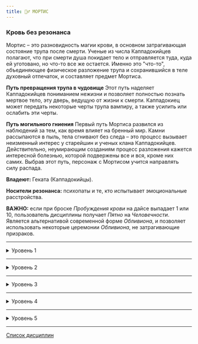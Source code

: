 ```yaml
---
title: 🧟‍♂️ МОРТИС
---
```

### Кровь без резонанса

Мортис – это разновидность магии крови, в основном затрагивающая состояние трупа после смерти. Ученые из числа Каппадокийцев полагают, что при смерти душа покидает тело и отправляется туда, куда ей уготовано, но что-то все же остается. Именно это "что-то", объединяющее физическое разложение трупа и сохранившийся в теле духовный отпечаток, и составляет предмет Мортиса.

**Путь превращения трупа в чудовище**
Этот путь наделяет Каппадокийцев пониманием нежизни и позволяет полностью познать мертвое тело, эту дверь, ведущую от жизни к смерти. Каппадокиец может передать некоторые черты трупа вампиру, а также усилить или ослабить эти черты.

**Путь могильного гниения**
Первый путь Мортиса развился из наблюдений за тем, как время влияет на бренный мир. Камни рассыпаются в пыль, тела сгнивают без следа – это процесс вызывает неизменный интерес у старейшин и ученых клана Каппадокийцев. Действительно, неумирающим созданиям процесс разложения кажется интересной болезнью, которой подвержены все и вся, кроме них самих. Выбрав этот путь, персонаж с Мортисом учится направлять силу распада.  

**Владеют:** Геката (Каппадокийцы).

**Носители резонанса:** психопаты и те, кто испытывает эмоциональные расстройства.

**ВАЖНО:** если при броске *Пробуждения крови* на дайсе выпадает 1 или 10, пользователь дисциплины получает *Пятно* на *Человечности*.
Является альтернативой современной форме *Обливиона*, и позволяет использовать некоторые церемонии *Обливиона*, не затрагивающие призраков.

___

<details>
<summary>Уровень 1</summary>

### ● 🧟‍♂️ Маска смерти

- **Стоимость**: —
- **Дайспул**: *Выносливость* + *Мортис* против *Выносливость* (+ *Стойкость*, если жертва владеет)
- **Система**: Те, на кого была наложена Маска смерти, теряют по два пункта *Ловкости* и *Самообладания* (минимальное значение равно 1) на все время действия этой силы, а также получают два дополнительных кубика в запас бросков на *Запугивание*. Если же персонаж сохраняет абсолютную неподвижность, наблюдатели могут отличить его от обычного трупа только в том случае, если получат 5 успехов при броске на *Смекалку* + *Медицину*. 
Если персонаж хочет наложить Маску смерти на другого вампира, ему нужно коснуться жертвы и выполнить бросок дайспула.
- **Длительность**: 1 сутки

___

### ● 🧟‍♂️ Прах к праху 🍷

- **Стоимость**: 1 пробуждение крови
- **Дайспул**: *Выносливость* + *Обливион* против *Выносливость* + *Медицина*/*Стойкость*
- **Система**: Способность позволяет вампиру уничтожить свежее или старое тело, введя часть своей крови в труп. Сила не воздействует на вампиров, однако действует на оживлённых мертвецов. Выполнив *пробуждение* и окропив труп своей кровью, вампир разрушает неподвижный труп за **3 хода** без проверки. Если речь идёт о "зомби", необходимо выполнить проверку дайспула. При успехе труп рассыпается за **5 ходов – N сдвигов** (минимум = 1 ход), разрушающиеся трупы оказываются *физически ослаблены*. При критическом успехе тело рассыпается мгновенно. При полном провале тело начинает гнить, однако не разрушается и оказывается иммунным к этой силе со стороны любого заклинателя.
- **Длительность**: переменная
</details>

___

<details>
<summary>Уровень 2</summary>

### ●● 🧟‍♂️ Rigor Mortis 🍷

- **Стоимость**: 1 пробуждение крови
- **Дайспул**: *Манипулирование* + *Мортис*
- **Система**: Каждый успех обездвиживает жертву на один ход. В случае неудачного броска игрок просто теряет единицу **Силы воли**, в случае провала жертва на следующие 24 часа получает иммунитет ко всем силам Могильного гниения, применяемым данным персонажем. Чтобы Трупное окоченение возымело действие, жертва должна находиться в поле зрения персонажа и не далее чем в 25 ярдах (примерно 23 м) от него. Результаты такого оцепенения во всем сходны с последствиями протыкания колом. Выполнив бросок на **Силу воли (3)**, жертва в свой ход может разрушить оцепенение. В случае неудачи она получает один уровень поверхностных повреждений и еще один ход бесцельно проводит в состоянии окоченения.
- **Длительность**: пока не прервётся

___

### ●● 🧟‍♂️ Могильный холод 🍷

- **Стоимость**: 1 пробуждение крови
- **Дайспул**: —
- **Система**: Персонаж не получает штрафов за изнурение или за побуждение, запас бросков на все случаи сопротивления эмоциональному воздействию (*Запугивание* или *Проницательность*) у него увеличивается на один кубик. При этом запас бросков при попытках манипулировать чужими эмоциями становится на один кубик меньше. На тех, с кем персонаж вступает в общение, он производит впечатление полностью бесчувственного человека, поэтому окружающие не спешат завязывать с ним разговор. Могильный холод не защищает персонажа от поползновений Зверя. Внешне вампир может сохранять ледяное спокойствие, но стоит кому-нибудь основательно разозлить и раздразнить его, как он впадет в безумие, ничем не отличаясь при этом от остальных Сородичей.
- **Длительность**: 1 сцена
</details>

___

<details>
<summary>Уровень 3</summary>

### ●●● 🧟‍♂️Увядание 🍷

- **Стоимость**: 1 пробуждение крови
- **Дайспул**: *Ловкость* + *Драка*
- **Система**:  Персонаж выбирает, какую конечность у противника он хочет повредить, и прикасается к этой конечности. Если жертва пытается избежать контакта, игрок выполняет бросок дайспула, чтобы нанести обычный удар по цели. Если персонажу удается прикоснуться к выбранной части тела, жертва получает два уровня летальных повреждений. Если жертва не сумеет поглотить эти повреждения с помощью Стойкости, то конечность считается поврежденной и нерабочей до тех пор, пока не будут залечены оба ранения. Смертные не могут излечиться от таких повреждений и вынуждены до конца жизни страдать, если только им на помощь не придут сверхъестественные силы. Усохшая конечность не претерпевает дальнейших изменений, даже у смертных. Персонаж может остаться калекой на всю жизнь, но не будет страдать от воспаления или гангрены в поврежденной конечности.
Эффекты от Увядания зависят от выбранной конечности. Усохшая рука обладает Силой 0 и не может нести груз весом более 0,5 фунтов (примерно 220 г). Поврежденная нога сильно снижает скорость передвижения, так как персонаж начинает ковылять и подволакивать конечность. Один поврежденный глаз или ухо на 1 увеличивают сложность соответствующих бросков на Бдительность. Усохший язык делает персонажа немым, а состаренное лицо даёт недостаток Внешность на одну точку за каждое полученное усиливающееся повреждение.
- **Длительность**: до исцеления

___

### ●●● 🧟‍♂️ Проклятие жизни 🍷

- **Стоимость**: 1 пробуждение крови
- **Дайспул**: *Интеллект* + *Мортис* против *Выносливости* + *Медицины*/*Стойкости*
- **Система**: Персонаж выполняет бросок дайспула, чтобы поразить жертву, находящуюся в поле зрения персонажа и не более чем в 20 ярдах (примерно 18,3 м) от него. Если бросок был удачным, жертва получает все слабости смертного организма, не обретая при этом ни единой приятной черты. Так, она по-прежнему уязвима перед солнечным светом и священными реликвиями. Урон для жертвы считается по правилам для смертных. При этом её внимание постоянно отвлекается на удовлетворение повседневных потребностей, из-за чего сложность всех бросков у игрока увеличивается на число уровней разрыва при проверке. Персонаж может игнорировать эти потребности, потратив единицу **Силы воли** раз в сцену. К тому же во время действия Проклятия жертва не может использовать *Прилив Крови*.
- **Длительность**: до следующего захода солнца.
</details>

___

<details>
<summary>Уровень 4</summary>

### ●●●● 🧟‍♂️ Разложение плоти нежити 🍷

- **Стоимость**: 1 пробуждение крови
- **Дайспул**: *Манипулирование* + *Мортис* против *Выносливости* + *Стойкости*
- **Система**: игрок выбирает жертву в пределах видимости и не далее чем в 20 ярдах (примерно 18,3 м) от персонажа. Затем он выполняет бросок дайспула. Если у персонажа больше успехов, чем у жертвы, та немедленно подхватывает заразное заболевание. Болезнь накладывает следующие эффекты:
• Сила и Смекалка жертвы уменьшаются наполовину (с округлением вниз);
• Жертва теряет одну точку Ловкости;
• Жертва вынуждена каждый вечер совершать дополнительную проверку пробуждения крови только для того, чтобы прийти в себя. Смертные вместо этого ежедневно теряют один уровень здоровья.
Каждый раз после питания жертва должна выполнять бросок на **Силу воли (3)**. Если бросок оказался неудачным, вампир не может удержать в организме только что выпитую кровь и избавляется от нее в жесточайших приступах рвоты, лишаясь при этом любой пользы от крови. Смертных рвет едой.
Каждый вечер на заходе солнца жертва может избавиться от болезни. Она выполняет бросок на *Выносливость*, сложность равна 7 минус число закатов, прошедших с момента заражения. В случае удачного броска жертва подавляет болезнь и начинает выздоравливать. Больной немедленно обретает контроль над кровью и каждый час восстанавливает по точке Атрибутов до тех пор, пока не вернет себе все прежние характеристики.
- **Длительность**: примерно неделя

___

### ●●●● 🧟‍♂️ Дар трупа 🍷

- **Стоимость**: 1 пробуждение крови
- **Дайспул**: *Выносливость* + *Мортис*
- **Система**: Каждый успех при проверке дайспула позволяет персонажу на целый ход уподобиться поднятому трупу. Он не боится освященной земли и святых даров, не впадает в безумие. Солнце причиняет ему лишь только поверхностные повреждения, и только в том случае, если солнечный свет в ясный день попадает на открытые участки кожи. Кол в сердце вредит вампиру не больше, чем удар кинжалом по мертвой селезенке. Огонь причиняет ему практически такие же повреждения, как и смертным: вампир получат неуполовиниваемые лёгкие повреждения, а не летальные.
Если действие Дара прекращается в то время, когда персонаж еще подвергается одной из указанных выше опасностей, вампир сразу же получает все причитающиеся ему повреждения. Если ему в сердце вогнали кол, персонаж лишается возможности двигаться. От огня он начинает получать такие же повреждения, как и все прочие каиниты, к тому же должен немедленно выполнить бросок на сопротивление *безумию ужаса*.
Те, кому удалось увидеть ауру персонажа во время действия Дара трупа, могут заметить, что она обретает красноватый оттенок и начинает пульсировать. Внешность персонажа меняется: он становится ещё больше похожим на труп, чем это обычно свойственно представителям клана Каппадокийцев. Он может использовать все свои вампирские способности как обычно.
Использование этого умения может быть истолковано как отказ от последних следов человеческой сущности, еще оставшихся в теле вампира. Поэтому Дар трупа может спровоцировать появление *Пятен* (если так решит Рассказчик).
- **Длительность**: в зависимости от результата броска
</details>

___

<details>
<summary>Уровень 5</summary>

### ●●●●● 🧟‍♂️ Растворение плоти 🍷🍷

- **Стоимость**: 2 пробуждения крови
- **Дайспул**: *Решительность* + *Мортис* против *Выносливости* + 3
- **Система**: Вампир вытягивает из своего организма некоторый объем витэ, заряженного энергией могилы. Те части тела жертвы, на которые попала эта кровь, рассыпаются в прах (можно поразить только одного Каинита, при этом на него должна попасть большая часть крови – нескольких сброшенных капель будет недостаточно). Игрок выполняет бросок дайспула. Каждый полученный уровень разрыва наносит жертве одно летальное повреждение.
Неживая плоть, затронутая этой силой, обращается в прах (который тут же осыпается на землю), и жертве, если она уцелеет, придется приложить невероятные усилия для того, чтобы регенерировать. Сам прах, без сомнения, обладает некими мистическими свойствами, которыми могут воспользоваться Каппадокийцы, Тремеры и прочие маги крови. Каждое ранение, причиненное этим умением, вызывает потерю примерно 1/8 от общего веса тела жертвы. Рассказчик сам решает, какая именно часть тела была утрачена (в свою очередь, жертва может решить, что повреждения распределились равномерно по всему телу, сделав его более худощавым).
Регенерация частей тела происходит естественным образом, по мере исцеления летальных ранений с обычной скоростью.
- **Длительность**: мгновенно

___

### ●●●●● 🧟‍♂️ Дар жизни 🍷🍷🍷🍷🍷🍷

- **Стоимость**: 6 пробуждений крови
- **Дайспул**: *Выносливость* + *Мортис*
- **Система**: Игрок совершает 6 пробуждений крови, за каждый ход сжигая как можно больше крови, пока не достигнет указанного числа. Чтобы активировать Дар, достаточно одного успеха на проверке дайспула. Провал влечет за собой катастрофические последствия. Так, персонажа могут убить или он может случайно обратить свою жертву. Если для того, чтобы потратить указанное количество крови, требуется больше одного хода, Дар не подействует до тех пор, пока не будут пройдены все 6 пробуждений крови. При этом кровь должна расходовать непрерывно, т. е. вампир не может совершить 2 пробуждения, затем выбежать перекусить и через час совершить еще 4. С другой стороны, он может питаться одновременно с активацией Дара. Удобнее всего будет во время активации этой Дисциплины держать под рукой человека, которым можно пожертвовать ради обретения энергии для преображения.
После трансформации персонаж во многом становится похож на обычного человека. Он по большей части не подвержен воздействию солнечного света (от прямых солнечных лучей вампир получает 1 пункт лёгкого урона в ход; если же лучи не попадают непосредственно на кожу, персонаж вообще не получает повреждений) и может испытывать разнообразные приятные ощущения, доступные живому человеку. При этом персонаж сохраняет некоторые преимущества, получаемые от вампиризма. Он по-прежнему может пользоваться *Стойкостью* и *Прорицанием* (если владеет этими Дисциплинами). Рассказчик может разрешить ему пользоваться и другими Дисциплинами, если сочтет, что это не повредит сюжету и ходу игры. Персонаж также сохраняет вампирскую способность к сопротивлению лёгким повреждениям. При этом ему по-прежнему приходится опасаться священных реликвий, человеческой веры и кольев. В его жилах течет витэ, а не человеческая кровь. По решению Рассказчика, использование Дара может спровоцировать появление *Пятен*, поскольку является насмешкой над человеческой жизнью.
В этом полуживом состоянии вампиры восприимчивы к огню не более, чем простые смертные, но все же Зверь сохраняет над ними остатки власти. Сложность бросков на безумие снижается вполовину (с округлением вверх). Персонаж сохраняет активность в течение дня без ограничений, налагаемых *Человечностью* на запас бросков, хотя и чувствует при этом усталость, так как не привык бодрствовать днем.
Когда день "жизни" подходит к концу, Зверь взимает с персонажа свою страшную дань. Во время действия Дара влияние Зверя едва ощущается, но на протяжении следующих шести ночей он отыгрывается на вампире за такое пренебрежение. Сложность всех бросков на сопротивление безумию возрастает на два. Мудрые Каппадокийцы на этот период стараются затаиться, но вынужденная изоляция сама по себе может ввергнуть персонажа в безумие.
- **Длительность**: 1 сутки
</details>

___

[Список дисциплин](index.md)
